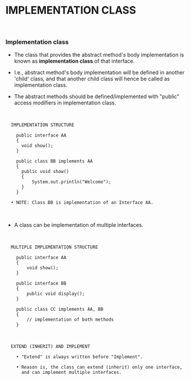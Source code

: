 # **IMPLEMENTATION CLASS**

<br>

### **Implementation class**

+ The class that provides the abstract method's body implementation is known as **implementation class** of that interface.

+ I.e., abstract method's body implementation will be defined in another 'child' class, and that another child class will hence be called as implementation class.

+ The abstract methods should be defined/implemented with "public" access modifiers in implementation class.

<br>

```
  IMPLEMENTATION STRUCTURE

    public interface AA
    {
      void show();
    }

    public class BB implements AA
    {
      public void show()
      {
          System.out.println("Welcome");
      }
    }

  • NOTE: Class BB is implementation of an Interface AA.
```

<br>

+ A class can be implementation of multiple interfaces.

<br>

```
  MULTIPLE IMPLEMENTATION STRUCTURE

    public interface AA
    {
        void show();
    }

    public interface BB
    {
        public void display();
    }

    public class CC implements AA, BB
    {
        // implementation of both methods
    }
```

<br>

```
  EXTEND (INHERIT) AND IMPLEMENT

    • "Extend" is always written before "Implement".

    • Reason is, the class can extend (inherit) only one interface,
      and can implement multiple interfaces.
```
